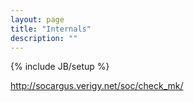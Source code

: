 ```yaml
---
layout: page
title: "Internals"
description: ""
---
```

{% include JB/setup %}


http://socargus.verigy.net/soc/check_mk/


